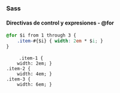 ### Sass
#### Directivas de control y expresiones - @for

```css
@for $i from 1 through 3 {
    .item-#{$i} { width: 2em * $i; }
}
```

<pre class="fragment">
    <code>.item-1 {
    width: 2em; }
.item-2 {
    width: 4em; }
.item-3 {
    width: 6em; }</code>
</pre>
